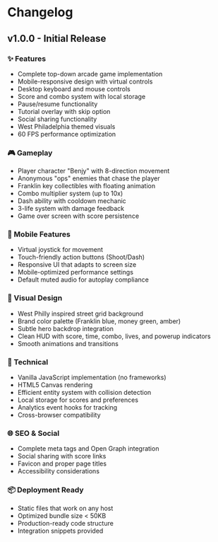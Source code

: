 # Changelog

## v1.0.0 - Initial Release

### ✨ Features
- Complete top-down arcade game implementation
- Mobile-responsive design with virtual controls
- Desktop keyboard and mouse controls
- Score and combo system with local storage
- Pause/resume functionality
- Tutorial overlay with skip option
- Social sharing functionality
- West Philadelphia themed visuals
- 60 FPS performance optimization

### 🎮 Gameplay
- Player character "Benjy" with 8-direction movement
- Anonymous "ops" enemies that chase the player
- Franklin key collectibles with floating animation
- Combo multiplier system (up to 10x)
- Dash ability with cooldown mechanic
- 3-life system with damage feedback
- Game over screen with score persistence

### 📱 Mobile Features
- Virtual joystick for movement
- Touch-friendly action buttons (Shoot/Dash)
- Responsive UI that adapts to screen size
- Mobile-optimized performance settings
- Default muted audio for autoplay compliance

### 🎨 Visual Design
- West Philly inspired street grid background
- Brand color palette (Franklin blue, money green, amber)
- Subtle hero backdrop integration
- Clean HUD with score, time, combo, lives, and powerup indicators
- Smooth animations and transitions

### 🔧 Technical
- Vanilla JavaScript implementation (no frameworks)
- HTML5 Canvas rendering
- Efficient entity system with collision detection
- Local storage for scores and preferences
- Analytics event hooks for tracking
- Cross-browser compatibility

### 🌐 SEO & Social
- Complete meta tags and Open Graph integration
- Social sharing with score links
- Favicon and proper page titles
- Accessibility considerations

### 📦 Deployment Ready
- Static files that work on any host
- Optimized bundle size < 50KB
- Production-ready code structure
- Integration snippets provided